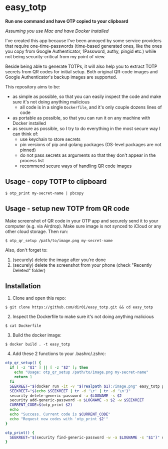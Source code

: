 # easy_totp
**Run one command and have OTP copied to your clipboard**

*Assuming you use Mac and have Docker installed*

I've created this app because I've been annoyed by some service providers that require one-time-passwords
(time-based generated ones, like the ones you copy from Google Authenticator, 1Password, authy, pingid etc.)
while not being security-critical from my point of view.

Beside being able to generate TOTPs, it will also help you to extract TOTP secrets from QR codes for initial setup.
Both original QR-code images and Google Authenticator's backup images are supported.

This repository aims to be:
- as simple as possible, so that you can easily inspect the code and make sure it's not doing anything malicious
  * all code is in a single `Dockerfile`, and it's only couple dozens lines of code
- as portable as possible, so that you can run it on any machine with Docker installed
- as secure as possible, so I try to do everything in the most secure way I can think of:
  * use keychain to store secrets
  * pin versions of pip and golang packages (OS-level packages are not pinned)
  * do not pass secrets as arguments so that they don't appear in the process list
  * recommend secure ways of handling QR code images

## Usage - copy TOTP to clipboard
```shell
$ otp_print my-secret-name | pbcopy
```

## Usage - setup new TOTP from QR code
Make screenshot of QR code in your OTP app and securely send it to your computer (e.g. via Airdrop).
Make sure image is not synced to iCloud or any other cloud storage.
Then run:
```shell
$ otp_qr_setup /path/to/image.png my-secret-name
```
Also, don't forget to:
1. (securely) delete the image after you're done
2. (securely) delete the screenshot from your phone (check "Recently Deleted" folder)


## Installation 
1. Clone and open this repo:
```shell
$ git clone https://github.com/dir01/easy_totp.git && cd easy_totp
```
2. Inspect the Dockerfile to make sure it's not doing anything malicious
```shell
$ cat Dockerfile
```
3. Build the docker image:
```shell
$ docker build . -t easy_totp
```
4. Add these 2 functions to your .bashrc/.zshrc:
```bash
otp_qr_setup() {
  if [ -z "$1" ] || [ -z "$2" ]; then
    echo "Usage: otp_qr_setup /path/to/image.png my-secret-name"
    return 1
  fi
  SEEKREET="$(docker run -it -v "$(realpath $1):/image.png" easy_totp python3 /decode_qr.py)"
  SEEKREET="$(echo $SEEKREET | tr -d '\r' | tr -d '\n')"
  security delete-generic-password -a $LOGNAME -s $2
  security add-generic-password -a $LOGNAME -s $2 -w $SEEKREET
  CURRENT_CODE=$(otp_print $2)
  echo
  echo "Success. Current code is $CURRENT_CODE"
  echo "Request new codes with 'otp_print $2'"
}

otp_print() {
  SEEKREET="$(security find-generic-password -w -a $LOGNAME -s "$1")" docker run -it --env SEEKREET easy_totp python3 /print_otp.py
}
```